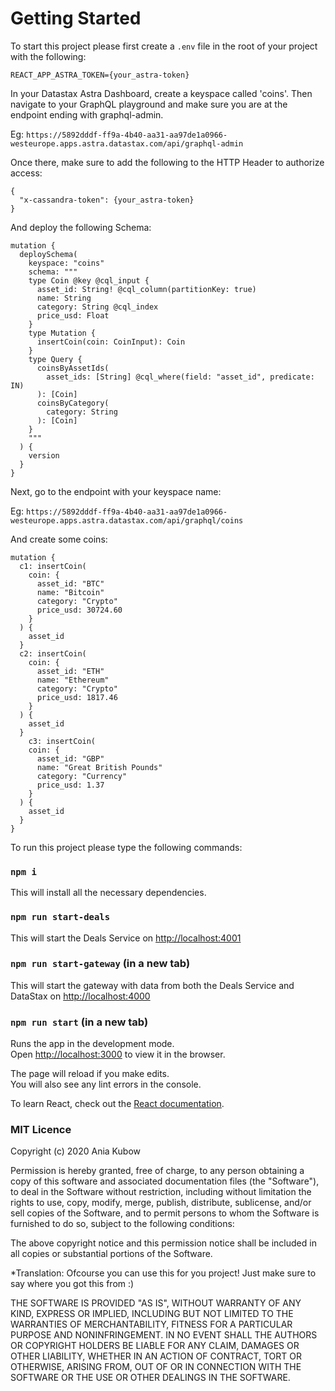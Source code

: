# Getting Started

To start this project please first create a `.env` file in the root of your project with the following:

```
REACT_APP_ASTRA_TOKEN={your_astra-token}
```

In your Datastax Astra Dashboard, create a keyspace called 'coins'. Then navigate to your GraphQL playground and make sure you are at the endpoint ending with graphql-admin.

Eg: `https://5892dddf-ff9a-4b40-aa31-aa97de1a0966-westeurope.apps.astra.datastax.com/api/graphql-admin`

Once there, make sure to add the following to the HTTP Header to authorize access:

```
{
  "x-cassandra-token": {your_astra-token}
}
```

And deploy the following Schema:

```
mutation {
  deploySchema(
    keyspace: "coins"
    schema: """
    type Coin @key @cql_input {
      asset_id: String! @cql_column(partitionKey: true)
      name: String
      category: String @cql_index
      price_usd: Float
    }
    type Mutation {
      insertCoin(coin: CoinInput): Coin
    }
    type Query {
      coinsByAssetIds(
        asset_ids: [String] @cql_where(field: "asset_id", predicate: IN)
      ): [Coin]
      coinsByCategory(
        category: String
      ): [Coin]
    }
    """
  ) {
    version
  }
}
```

Next, go to the endpoint with your keyspace name:

Eg: `https://5892dddf-ff9a-4b40-aa31-aa97de1a0966-westeurope.apps.astra.datastax.com/api/graphql/coins`

And create some coins:
```
mutation {
  c1: insertCoin(
    coin: {
      asset_id: "BTC"
      name: "Bitcoin"
      category: "Crypto"
      price_usd: 30724.60
    }
  ) {
    asset_id
  }
  c2: insertCoin(
    coin: {
      asset_id: "ETH"
      name: "Ethereum"
      category: "Crypto"
      price_usd: 1817.46
    }
  ) {
    asset_id
  }
    c3: insertCoin(
    coin: {
      asset_id: "GBP"
      name: "Great British Pounds"
      category: "Currency"
      price_usd: 1.37
    }
  ) {
    asset_id
  }
}
```


To run this project please type the following commands:

### `npm i`

This will install all the necessary dependencies.

### `npm run start-deals`

This will start the Deals Service on [http://localhost:4001](http://localhost:4001) 

### `npm run start-gateway` (in a new tab)

This will start the gateway with data from both the Deals Service and DataStax on [http://localhost:4000](http://localhost:4000) 

### `npm run start` (in a new tab)

Runs the app in the development mode.\
Open [http://localhost:3000](http://localhost:3000) to view it in the browser.

The page will reload if you make edits.\
You will also see any lint errors in the console.

To learn React, check out the [React documentation](https://reactjs.org/).


### MIT Licence

Copyright (c) 2020 Ania Kubow

Permission is hereby granted, free of charge, to any person obtaining a copy of this software and associated documentation files (the "Software"), to deal in the Software without restriction, including without limitation the rights to use, copy, modify, merge, publish, distribute, sublicense, and/or sell copies of the Software, and to permit persons to whom the Software is furnished to do so, subject to the following conditions:

The above copyright notice and this permission notice shall be included in all copies or substantial portions of the Software.

*Translation: Ofcourse you can use this for you project! Just make sure to say where you got this from :)

THE SOFTWARE IS PROVIDED "AS IS", WITHOUT WARRANTY OF ANY KIND, EXPRESS OR IMPLIED, INCLUDING BUT NOT LIMITED TO THE WARRANTIES OF MERCHANTABILITY, FITNESS FOR A PARTICULAR PURPOSE AND NONINFRINGEMENT. IN NO EVENT SHALL THE AUTHORS OR COPYRIGHT HOLDERS BE LIABLE FOR ANY CLAIM, DAMAGES OR OTHER LIABILITY, WHETHER IN AN ACTION OF CONTRACT, TORT OR OTHERWISE, ARISING FROM, OUT OF OR IN CONNECTION WITH THE SOFTWARE OR THE USE OR OTHER DEALINGS IN THE SOFTWARE.
